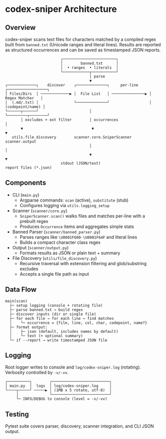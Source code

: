 # codex-sniper Architecture

## Overview
codex-sniper scans text files for characters matched by a compiled regex built from `banned.txt` (Unicode ranges and literal lines). Results are reported as structured occurrences and can be saved as timestamped JSON reports.

```
                         ┌────────────────────────┐
                         │        banned.txt      │
                         │  • ranges  • literals  │
                         └────────────┬───────────┘
                                      │ parse
                                      ▼
┌─────────────┐    discover    ┌──────────────┐     per-line     ┌──────────────────┐
│ Files/Dirs  │ ─────────────▶ │  File List   │ ───────────────▶ │  Regex Matcher   │
│  (.md/.txt) │                └──────────────┘                  │ (codepoint/name) │
└──────┬──────┘                       │                          └─────────┬────────┘
       │ excludes + ext filter        │ occurrences                           │
       ▼                               ▼                                       ▼
   utils.file_discovery        scanner.core.SniperScanner                 scanner.output
                                      │                                       │
                                      ▼                                       ▼
                         stdout (JSON/text)                          report files (*.json)
```

## Components
- CLI (`main.py`)
  - Argparse commands: `scan` (active), `substitute` (stub)
  - Configures logging via `utils.logging_setup`
- Scanner (`scanner/core.py`)
  - `SniperScanner.scan()` walks files and matches per-line with a prebuilt regex
  - Produces `Occurrence` items and aggregates simple stats
- Banned Parser (`scanner/banned_parser.py`)
  - Parses ranges like `\U0001F600-\U0001F64F` and literal lines
  - Builds a compact character class regex
- Output (`scanner/output.py`)
  - Formats results as JSON or plain text + summary
- File Discovery (`utils/file_discovery.py`)
  - Recursive traversal with extension filtering and glob/substring excludes
  - Accepts a single file path as input

## Data Flow
```
main(scan)
  ├─ setup logging (console + rotating file)
  ├─ parse banned.txt → build regex
  ├─ discover inputs (dir or single file)
  ├─ for each file → for each line → find matches
  │    └─ occurrence = {file, line, col, char, codepoint, name?}
  ├─ format output:
  │    ├─ json (default, includes names by default)
  │    └─ text (+ optional summary)
  └─ if --report → write timestamped JSON file
```

## Logging
Root logger writes to console and `log/codex-sniper.log` (rotating). Verbosity controlled by `-v/-vv`.

```
┌──────────┐        ┌──────────────────────────┐
│ main.py  │  logs  │ log/codex-sniper.log     │
└────┬─────┘ ─────▶ │ (1MB x 5 rotate, utf-8)  │
     │              └──────────────────────────┘
     └─ INFO/DEBUG to console (level = -v/-vv)
```

## Testing
Pytest suite covers parser, discovery, scanner integration, and CLI JSON output.
